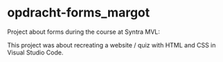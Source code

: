# opdracht-forms_margot
Project about forms during the course at Syntra MVL:

This project was about recreating a website / quiz with HTML and CSS in Visual Studio Code.
